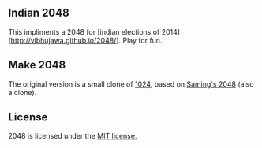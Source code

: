 ## Indian 2048

This impliments a 2048 for [indian elections of 2014] (http://vibhujawa.github.io/2048/).
Play for fun.

## Make 2048

The original version is a small clone of [1024](https://play.google.com/store/apps/details?id=com.veewo.a1024), based on [Saming's 2048](http://saming.fr/p/2048/) (also a clone).


## License
2048 is licensed under the [MIT license.](https://github.com/gabrielecirulli/2048/blob/master/LICENSE.txt)


